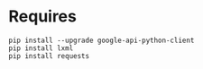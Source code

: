# Requires

```
pip install --upgrade google-api-python-client 
pip install lxml 
pip install requests
```
